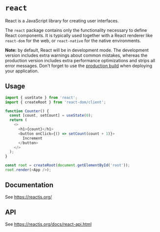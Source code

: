 # `react`

React is a JavaScript library for creating user interfaces.

The `react` package contains only the functionality necessary to define React components. It is typically used together
with a React renderer like `react-dom` for the web, or `react-native` for the native environments.

**Note:** by default, React will be in development mode. The development version includes extra warnings about common
mistakes, whereas the production version includes extra performance optimizations and strips all error messages. Don't
forget to use the [production build](https://reactjs.org/docs/optimizing-performance.html#use-the-production-build) when
deploying your application.

## Usage

```js
import { useState } from 'react';
import { createRoot } from 'react-dom/client';

function Counter() {
  const [count, setCount] = useState(0);
  return (
    <>
      <h1>{count}</h1>
      <button onClick={() => setCount(count + 1)}>
        Increment
      </button>
    </>
  );
}

const root = createRoot(document.getElementById('root'));
root.render(<App />);
```

## Documentation

See https://reactjs.org/

## API

See https://reactjs.org/docs/react-api.html
